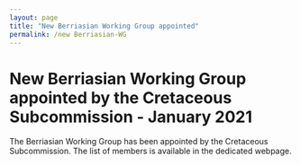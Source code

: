 ```yaml
---
layout: page
title: "New Berriasian Working Group appointed"
permalink: /new Berriasian-WG
---
```

# New Berriasian Working Group appointed by the Cretaceous Subcommission - January 2021

The Berriasian Working Group has been appointed by the Cretaceous Subcommission. The list of members is available in the dedicated webpage.
